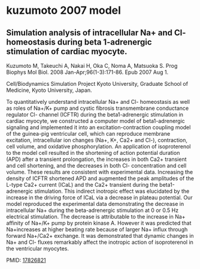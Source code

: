 kuzumoto 2007 model
===================

Simulation analysis of intracellular Na+ and Cl- homeostasis during beta 1-adrenergic stimulation of cardiac myocyte.
---------------------------------------------------------------------------------------------------------------------

Kuzumoto M, Takeuchi A, Nakai H, Oka C, Noma A, Matsuoka S.
Prog Biophys Mol Biol. 2008 Jan-Apr;96(1-3):171-86. Epub 2007 Aug 1.

Cell/Biodynamics Simulation Project Kyoto University, Graduate School of
Medicine, Kyoto University, Japan.

To quantitatively understand intracellular Na+ and Cl- homeostasis as well as
roles of Na+/K+ pump and cystic fibrosis transmembrane conductance regulator Cl- 
channel (ICFTR) during the beta1-adrenergic stimulation in cardiac myocyte, we
constructed a computer model of beta1-adrenergic signaling and implemented it
into an excitation-contraction coupling model of the guinea-pig ventricular cell,
which can reproduce membrane excitation, intracellular ion changes (Na+, K+, Ca2+
and Cl-), contraction, cell volume, and oxidative phosphorylation. An application
of isoproterenol to the model cell resulted in the shortening of action potential
duration (APD) after a transient prolongation, the increases in both Ca2+
transient and cell shortening, and the decreases in both Cl- concentration and
cell volume. These results are consistent with experimental data. Increasing the 
density of ICFTR shortened APD and augmented the peak amplitudes of the L-type
Ca2+ current (ICaL) and the Ca2+ transient during the beta1-adrenergic
stimulation. This indirect inotropic effect was elucidated by the increase in the
driving force of ICaL via a decrease in plateau potential. Our model reproduced
the experimental data demonstrating the decrease in intracellular Na+ during the 
beta-adrenergic stimulation at 0 or 0.5 Hz electrical stimulation. The decrease
is attributable to the increase in Na+ affinity of Na+/K+ pump by protein kinase 
A. However it was predicted that Na+increases at higher beating rate because of
larger Na+ influx through forward Na+/Ca2+ exchange. It was demonstrated that
dynamic changes in Na+ and Cl- fluxes remarkably affect the inotropic action of
isoproterenol in the ventricular myocytes.

PMID: [17826821]

[17826821]: http://www.ncbi.nlm.nih.gov/pubmed/17826821
